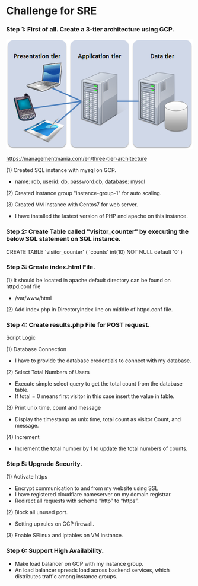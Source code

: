 # Challenge for SRE

### Step 1: First of all. Create a 3-tier architecture using GCP.
![Alt text](/png)

https://managementmania.com/en/three-tier-architecture

(1) Created SQL instance with mysql on GCP. 
- name: rdb, userid: db, password:db, database: mysql 

(2) Created instance group "instance-group-1" for auto scaling.

(3) Created VM instance with Centos7 for web server.
- I have installed the lastest version of PHP and apache on this instance.


### Step 2: Create Table called "visitor_counter" by executing the below SQL statement on SQL instance.


CREATE TABLE 'visitor_counter' ( 'counts' int(10) NOT NULL default '0' )


### Step 3: Create index.html File.

(1) It should be located in apache default directory can be found on httpd.conf file 
- /var/www/html

(2) Add index.php in DirectoryIndex line on middle of httpd.conf file.


### Step 4: Create results.php File for POST request.

Script Logic

(1) Database Connection
- I have to provide the database credentials to connect with my database.


(2) Select Total Numbers of Users
- Execute simple select query to get the total count from the database table.
- If total = 0 means first visitor in this case insert the value in table.


(3) Print unix time, count and message
- Display the timestamp as unix time, total count as visitor Count, and message.


(4) Increment
- Increment the total number by 1 to update the total numbers of counts.


### Step 5: Upgrade Security.

(1) Activate https 
- Encrypt communication to and from my website using SSL
- I have registered cloudflare nameserver on my domain registrar.
- Redirect all requests with scheme “http” to “https”.

(2) Block all unused port.
- Setting up rules on GCP firewall.

(3) Enable SElinux and iptables on VM instance.


### Step 6: Support High Availability.

- Make load balancer on GCP with my instance group.
- An load balancer spreads load across backend services, which distributes traffic among instance groups.
